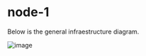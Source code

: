 # node-1

Below is the general infraestructure diagram.

![image](https://user-images.githubusercontent.com/76201917/102675558-7e347e00-415f-11eb-9aae-72472e43916a.png)
